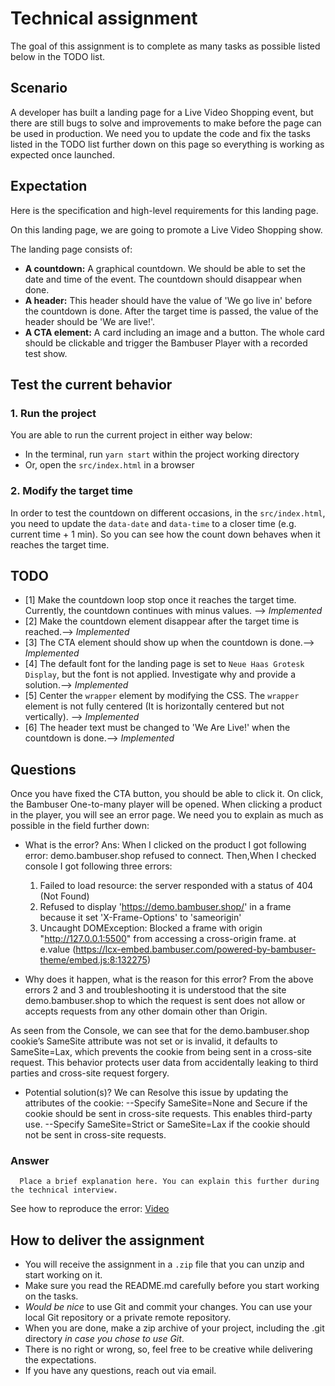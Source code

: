 # Technical assignment
The goal of this assignment is to complete as many tasks as possible listed below in the TODO list. 

## Scenario
A developer has built a landing page for a Live Video Shopping event, but there are still bugs to solve and improvements to make before the page can be used in production. We need you to update the code and fix the tasks listed in the TODO list further down on this page so everything is working as expected once launched. 

## Expectation
Here is the specification and high-level requirements for this landing page.

On this landing page, we are going to promote a Live Video Shopping show. 

The landing page consists of:
- **A countdown:** A graphical countdown. We should be able to set the date and time of the event. The countdown should disappear when done.
- **A header:** This header should have the value of 'We go live in' before the countdown is done. After the target time is passed, the value of the header should be 'We are live!'.
- **A CTA element:** A card including an image and a button. The whole card should be clickable and trigger the Bambuser Player with a recorded test show.

## Test the current behavior
### 1. Run the project
You are able to run the current project in either way below:
 - In the terminal, run `yarn start` within the project working directory 
 - Or, open the `src/index.html` in a browser

### 2. Modify the target time
In order to test the countdown on different occasions, in the `src/index.html`, you need to update the `data-date` and `data-time` to a closer time (e.g. current time + 1 min). So you can see how the count down behaves when it reaches the target time.
## TODO
  - [1]  Make the countdown loop stop once it reaches the target time. Currently, the countdown continues with minus values. --> *Implemented*
  - [2]  Make the countdown element disappear after the target time is reached.--> *Implemented*
  - [3]  The CTA element should show up when the countdown is done.--> *Implemented*
  - [4]  The default font for the landing page is set to `Neue Haas Grotesk Display`, but the font is not applied. Investigate why and provide a solution.--> *Implemented*
  - [5]  Center the `wrapper` element by modifying the CSS. The `wrapper` element is not fully centered (It is horizontally centered but not vertically). --> *Implemented*
  - [6]  The header text must be changed to 'We Are Live!' when the countdown is done.--> *Implemented*

## Questions
Once you have fixed the CTA button, you should be able to click it. On click, the Bambuser One-to-many player will be opened. When clicking a product in the player, you will see an error page. We need you to explain as much as possible in the field further down: 
   - What is the error?
   Ans: When I clicked on the product I got following error: demo.bambuser.shop refused to connect. 
		Then,When I checked console I got following three errors:
		1. Failed to load resource: the server responded with a status of 404 (Not Found)
		2. Refused to display 'https://demo.bambuser.shop/' in a frame because it set 'X-Frame-Options' to 'sameorigin'
		3. Uncaught DOMException: Blocked a frame with origin "http://127.0.0.1:5500" from accessing a cross-origin frame. at e.value (https://lcx-embed.bambuser.com/powered-by-bambuser-theme/embed.js:8:132275)
   
   - Why does it happen, what is the reason for this error?
   From the above errors 2 and 3 and troubleshooting it is understood that the site demo.bambuser.shop to which the request is sent does not allow or accepts requests from any other domain other than Origin.
      
   As seen from the Console, we can see that for the demo.bambuser.shop cookie’s SameSite attribute was not set or is invalid, it defaults to SameSite=Lax, which prevents the cookie from being sent in a cross-site request. This behavior protects user data from accidentally leaking to third parties and cross-site request forgery.
       
   - Potential solution(s)?
   We can Resolve this issue by updating the attributes of the cookie:
	--Specify SameSite=None and Secure if the cookie should be sent in cross-site requests. This enables third-party use.
	--Specify SameSite=Strict or SameSite=Lax if the cookie should not be sent in cross-site requests.
   

### Answer
      Place a brief explanation here. You can explain this further during the technical interview.


See how to reproduce the error: [Video](producing-iframe-error.mp4)




## How to deliver the assignment
- You will receive the assignment in a `.zip` file that you can unzip and start working on it.
- Make sure you read the README.md carefully before you start working on the tasks.
- *Would be nice* to use Git and commit your changes. You can use your local Git repository or a private remote repository.
- When you are done, make a zip archive of your project, including the .git directory *in case you chose to use Git*.
- There is no right or wrong, so, feel free to be creative while delivering the expectations.
- If you have any questions, reach out via email.